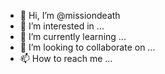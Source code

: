 - 👋 Hi, I’m @missiondeath
- 👀 I’m interested in ...
- 🌱 I’m currently learning ...
- 💞️ I’m looking to collaborate on ...
- 📫 How to reach me ...

<!---
missiondeath/missiondeath is a ✨ special ✨ repository because its `README.md` (this file) appears on your GitHub profile.
You can click the Preview link to take a look at your changes.
--->

           
